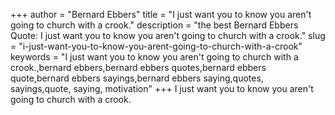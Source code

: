 +++
author = "Bernard Ebbers"
title = "I just want you to know you aren't going to church with a crook."
description = "the best Bernard Ebbers Quote: I just want you to know you aren't going to church with a crook."
slug = "i-just-want-you-to-know-you-arent-going-to-church-with-a-crook"
keywords = "I just want you to know you aren't going to church with a crook.,bernard ebbers,bernard ebbers quotes,bernard ebbers quote,bernard ebbers sayings,bernard ebbers saying,quotes, sayings,quote, saying, motivation"
+++
I just want you to know you aren't going to church with a crook.
